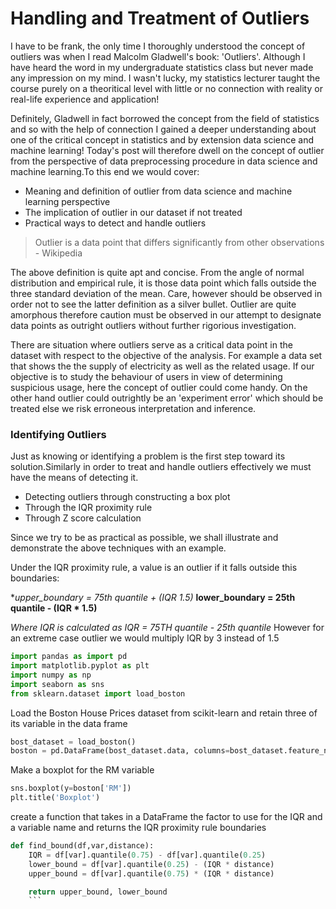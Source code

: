 # Handling and Treatment of Outliers
I have to be frank, the only time I thoroughly understood the concept of outliers was when I read Malcolm Gladwell's book: 'Outliers'. Although I have heard the word in my undergraduate statistics class but never made any impression on my mind. I wasn't lucky, my statistics lecturer taught the course purely on a theoritical level with little or no connection with reality or real-life experience and application!

Definitely, Gladwell in fact borrowed the concept from the field of statistics and so with the help of connection I gained a deeper understanding about one of the critical concept in statistics and by extension data science and machine learning!
Today's post will therefore dwell on the concept of outlier from the perspective of data preprocessing procedure in data science and machine learning.To this end we would cover:
- Meaning and definition of outlier from data science and machine learning perspective
- The implication of outlier in our dataset if not treated
- Practical ways to detect and handle outliers



> Outlier is a data point that differs significantly from other observations - Wikipedia

The above definition is quite apt and concise. From the angle of normal distribution and empirical rule, it is those data point which falls outside the three standard deviation of the mean. Care, however should be observed in order not to see the latter definition as a silver bullet. Outlier are quite amorphous therefore caution must be observed in our attempt to designate data points as outright outliers without further rigorious investigation.

There are situation where outliers serve as a critical data point in the dataset with respect to the objective of the analysis. For example a data set that shows the the supply of electricity as well as the related usage. If our objective is to  study the behaviour of users in view of determining suspicious usage, here the concept of outlier could come handy.
On the other hand outlier could outrightly be an 'experiment error' which should be treated else we risk erroneous interpretation and inference.

### Identifying Outliers
Just as knowing or identifying a problem is the first step toward its solution.Similarly in order to treat and handle outliers effectively we must have the means of detecting it.

- Detecting outliers through constructing a box plot
- Through the IQR proximity rule
- Through Z score calculation

Since we try to be as practical as possible, we shall illustrate  and demonstrate the above techniques with an example.

Under the IQR proximity rule, a value is an outlier if it falls outside this boundaries:

**upper_boundary = 75th quantile + (IQR *1.5)**
**lower_boundary = 25th quantile - (IQR * 1.5)**

*Where IQR  is calculated as  IQR = 75TH quantile - 25th quantile*
However for an extreme case outlier we would multiply IQR by 3 instead of 1.5

```python
import pandas as import pd
import matplotlib.pyplot as plt
import numpy as np
import seaborn as sns
from sklearn.dataset import load_boston
```

Load the Boston House Prices dataset from scikit-learn and retain three of its variable in the data frame

```python
bost_dataset = load_boston()
boston = pd.DataFrame(bost_dataset.data, columns=bost_dataset.feature_names)[['RM','LSTAT', 'CRIM']]
```
Make a boxplot for the RM variable

```python
sns.boxplot(y=boston['RM'])
plt.title('Boxplot')
```

create a function that takes in a DataFrame the factor to use for the IQR and a variable name and returns the IQR proximity rule boundaries

```python
def find_bound(df,var,distance):
    IQR = df[var].quantile(0.75) - df[var].quantile(0.25)
    lower_bound = df[var].quantile(0.25) - (IQR * distance)
    upper_bound = df[var].quantile(0.75) * (IQR * distance)

    return upper_bound, lower_bound
    ```

    
